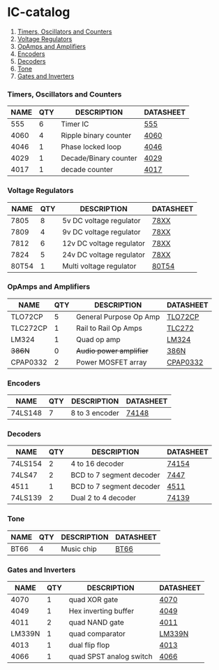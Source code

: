 # IC-catalog

1. [Timers, Oscillators and Counters](#Timers)
2. [Voltage Regulators](#VoltageRegulators)
3. [OpAmps and Amplifiers](#Amplifiers)
4. [Encoders](#Encoders)
5. [Decoders](#Decoders)
6. [Tone](#Tone)
7. [Gates and Inverters](#GatesInverters)

### <a name="Timers"></a>Timers, Oscillators and Counters
NAME     | QTY | DESCRIPTION              | DATASHEET                         
---------|-----|--------------------------|-----------------------------------
555      | 6   | Timer IC                 | [555](555/datasheet.pdf)          
4060     | 4   | Ripple binary counter    | [4060](4060/datasheet.pdf)        
4046     | 1  | Phase locked loop         | [4046](4046/datasheet.pdf)     
4029     | 1   | Decade/Binary counter    | [4029](4029/datasheet.pdf)
4017     | 1   | decade counter           | [4017](4017/datasheet.pdf)


### <a name="VoltageRegulators"></a>Voltage Regulators
NAME     | QTY | DESCRIPTION              | DATASHEET                         
---------|-----|--------------------------|-----------------------------------
7805     | 8   | 5v DC voltage regulator  | [78XX](78XX/datasheet.pdf)        
7809     | 4   | 9v DC voltage regulator  | [78XX](78XX/datasheet.pdf)        
7812     | 6   | 12v DC voltage regulator | [78XX](78XX/datasheet.pdf)        
7824     | 5   | 24v DC voltage regulator | [78XX](78XX/datasheet.pdf)        
80T54    | 1   | Multi voltage regulator  | [80T54](80T54/datasheet.pdf)      

### <a name="Amplifiers"></a>OpAmps and Amplifiers
NAME     | QTY | DESCRIPTION              | DATASHEET                         
---------|-----|--------------------------|-----------------------------------
TLO72CP  | 5   | General Purpose Op Amp   | [TLO72CP](TLO72CP/datasheet.pdf)  
TLC272CP | 1   | Rail to Rail Op Amps     | [TLC272](TLC272/datasheet.pdf)    
LM324    | 1   | Quad op amp              | [LM324](LM324/datasheet.pdf)
~~386N~~ | 0   | ~~Audio power amplifier~~| [386N](386N/datasheet.pdf)
CPAP0332 | 2   | Power MOSFET array       | [CPAP0332](CPAP0332/datasheet.pdf)

### <a name="Encoders"></a>Encoders
NAME     | QTY | DESCRIPTION              | DATASHEET                         
---------|-----|--------------------------|-----------------------------------
74LS148  | 7   | 8 to 3 encoder           | [74148](74148/datasheet.pdf)      

### <a name="Decoders"></a>Decoders
NAME     | QTY | DESCRIPTION              | DATASHEET                         
---------|-----|--------------------------|-----------------------------------
74LS154  | 2   | 4 to 16 decoder          | [74154](74154/datasheet.pdf)      
74LS47   | 2   | BCD to 7 segment decoder | [7447](7447/datasheet.pdf)        
4511 	 | 1   | BCD to 7 segment decoder | [4511](4511/datasheet.pdf)			
74LS139  | 2   | Dual 2 to 4 decoder      | [74139](74139/datasheet.pdf)      

### <a name="Tone"></a>Tone
NAME     | QTY | DESCRIPTION              | DATASHEET                         
---------|-----|--------------------------|-----------------------------------
BT66     | 4   | Music chip               | [BT66](BT66/datasheet.pdf)        

### <a name="GatesInverters"></a>Gates and Inverters
NAME     | QTY | DESCRIPTION              | DATASHEET                         
---------|-----|--------------------------|-----------------------------------
4070 	 | 1   | quad XOR gate			  | [4070](4070/datasheet.pdf)
4049 	 | 1   | Hex inverting buffer	  | [4049](4049/datasheet.pdf)		
4011 	 | 2   | quad NAND gate           | [4011](4011/datasheet.pdf)			
LM339N 	 | 1   | quad comparator		  | [LM339N](LM339N/datasheet.pdf)	
4013 	 | 1   | dual flip flop			  | [4013](4013/datasheet.pdf)
4066 	 | 1   | quad SPST analog switch  | [4066](4066/datasheet.pdf)			

